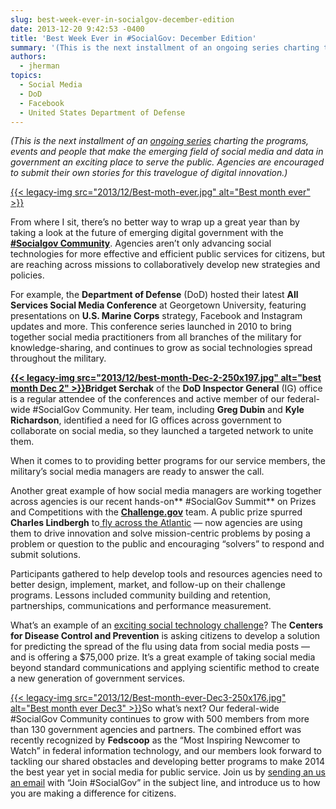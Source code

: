 ```yaml
---
slug: best-week-ever-in-socialgov-december-edition
date: 2013-12-20 9:42:53 -0400
title: 'Best Week Ever in #SocialGov: December Edition'
summary: '(This is the next installment of an ongoing series charting the programs, events and people that make the emerging field of social media and data in government an exciting place to serve the public. Agencies are encouraged to submit their own stories for this travelogue of digital innovation.)   From'
authors:
  - jherman
topics:
  - Social Media
  - DoD
  - Facebook
  - United States Department of Defense
---
```


_(This is the next installment of an <a href="https://digitalgov.sites.usa.gov/2013/09/18/best-week-in-socialgov-ever-week-1-2/" target="_blank">ongoing series</a> charting the programs, events and people that make the emerging field of social media and data in government an exciting place to serve the public. Agencies are encouraged to submit their own stories for this travelogue of digital innovation.)_

[{{< legacy-img src="2013/12/Best-moth-ever.jpg" alt="Best month ever" >}}](https://s3.amazonaws.com/digitalgov/_legacy-img/2013/12/Best-moth-ever.jpg)

 

From where I sit, there&#8217;s no better way to wrap up a great year than by taking a look at the future of emerging digital government with the <a href="https://digitalgov.sites.usa.gov/communities/social-media/" target="_blank"><strong>#Socialgov Community</strong></a>. Agencies aren’t only advancing social technologies for more effective and efficient public services for citizens, but are reaching across missions to collaboratively develop new strategies and policies.

For example, the **Department of Defense** (DoD) hosted their latest **All Services Social Media Conference** at Georgetown University, featuring presentations on **U.S. Marine Corps** strategy, Facebook and Instagram updates and more. This conference series launched in 2010 to bring together social media practitioners from all branches of the military for knowledge-sharing, and continues to grow as social technologies spread throughout the military.

**[{{< legacy-img src="2013/12/best-month-Dec-2-250x197.jpg" alt="best month Dec 2" >}}](https://s3.amazonaws.com/digitalgov/_legacy-img/2013/12/best-month-Dec-2.jpg)Bridget Serchak** of the **DoD Inspector General** (IG) office is a regular attendee of the conferences and active member of our federal-wide #SocialGov Community. Her team, including **Greg Dubin** and **Kyle Richardson**, identified a need for IG offices across government to collaborate on social media, so they launched a targeted network to unite them.

When it comes to to providing better programs for our service members, the military’s social media managers are ready to answer the call.

Another great example of how social media managers are working together across agencies is our recent hands-on** #SocialGov Summit** on Prizes and Competitions with the **[Challenge.gov](https://challenge.gov/)** team. A public prize spurred **Charles Lindbergh** to[ fly across the Atlantic](http://history1900s.about.com/od/people/a/Charles-Lindbergh.htm) &#8212; now agencies are using them  to drive innovation and solve mission-centric problems by posing a problem or question to the public and encouraging “solvers” to respond and submit solutions.

Participants gathered to help develop tools and resources agencies need to better design, implement, market, and follow-up on their challenge programs. Lessons included community building and retention, partnerships, communications and performance measurement.

What’s an example of an <a href="https://www.federalregister.gov/articles/2013/11/25/2013-28198/announcement-of-requirements-and-registration-for-the-predict-the-influenza-season-challenge#h-4" target="_blank">exciting social technology challenge</a>? The **Centers for Disease Control and Prevention** is asking citizens to develop a solution for predicting the spread of the flu using data from social media posts &#8212; and is offering a $75,000 prize. It’s a great example of taking social media beyond standard communications and applying scientific method to create a new generation of government services.

[{{< legacy-img src="2013/12/Best-month-ever-Dec3-250x176.jpg" alt="Best month ever Dec3" >}}](https://s3.amazonaws.com/digitalgov/_legacy-img/2013/12/Best-month-ever-Dec3.jpg)So what’s next? Our federal-wide #SocialGov Community continues to grow with 500 members from more than 130 government agencies and partners. The combined effort was recently recognized by **Fedscoop** as the “Most Inspiring Newcomer to Watch” in federal information technology, and our members look forward to tackling our shared obstacles and developing better programs to make 2014 the best year yet in social media for public service. Join us by [sending an us an email](mailto:justin.herman@gsa.gov) with “Join #SocialGov” in the subject line, and introduce us to how you are making a difference for citizens.